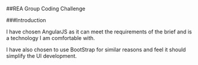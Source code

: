 ##REA Group Coding Challenge

###Introduction

I have chosen AngularJS as it can meet the requirements of the brief and is a technology I am comfortable with.

I have also chosen to use BootStrap for similar reasons and feel it should simplify the UI development.
